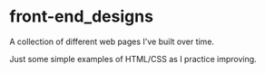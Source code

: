 # front-end_designs
A collection of different web pages I've built over time. 

Just some simple examples of HTML/CSS as I practice improving.
